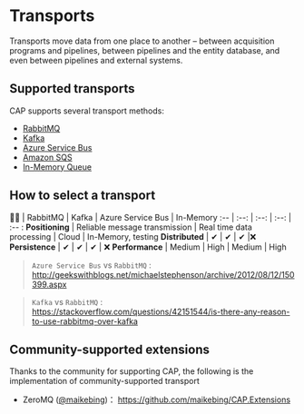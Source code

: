 # Transports

Transports move data from one place to another – between acquisition programs and pipelines, between pipelines and the entity database, and even between pipelines and external systems.

## Supported transports

CAP supports several transport methods:

* [RabbitMQ](rabbitmq.md)
* [Kafka](kafka.md)
* [Azure Service Bus](azure-service-bus.md)
* [Amazon SQS](aws-sqs.md)
* [In-Memory Queue](in-memory-queue.md)

## How to select a transport

 🏳‍🌈  | RabbitMQ | Kafka | Azure Service Bus | In-Memory
:--   |   :--:    | :--: | :--:               | :--  :
**Positioning** | Reliable message transmission | Real time data processing | Cloud | In-Memory, testing
**Distributed**   | ✔   | ✔    | ✔ |❌
**Persistence** | ✔ | ✔ | ✔ | ❌
**Performance**  |  Medium  |  High | Medium | High


> `Azure Service Bus` vs `RabbitMQ` :  
> http://geekswithblogs.net/michaelstephenson/archive/2012/08/12/150399.aspx

>`Kafka` vs `RabbitMQ` :   
> https://stackoverflow.com/questions/42151544/is-there-any-reason-to-use-rabbitmq-over-kafka

## Community-supported extensions

Thanks to the community for supporting CAP, the following is the implementation of community-supported transport

* ZeroMQ ([@maikebing](https://github.com/maikebing))： https://github.com/maikebing/CAP.Extensions

